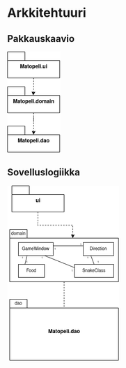 # Arkkitehtuuri

## Pakkauskaavio

<img src= "https://github.com/limi96/ot-harjoitustyo/blob/master/dokumentaatio/kuvat/pakkauskaavio.png">

## Sovelluslogiikka

<img src="https://github.com/limi96/ot-harjoitustyo/blob/master/dokumentaatio/kuvat/sovelluslogiikka.png">
